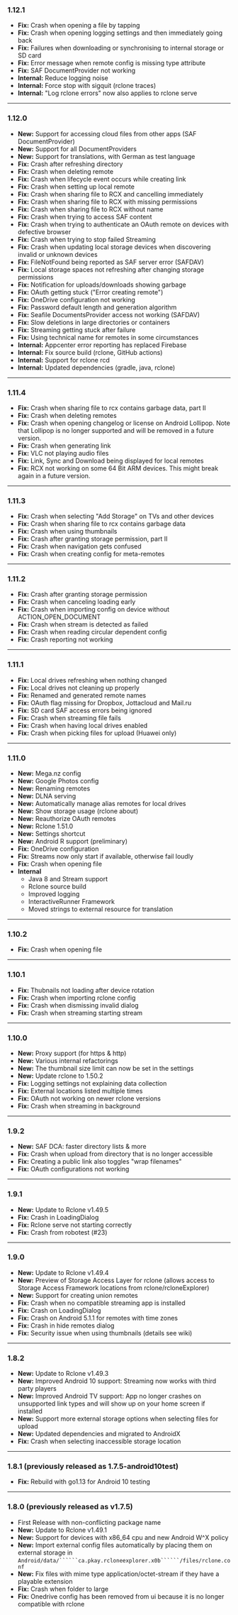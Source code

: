 ### 1.12.1
* **Fix:** Crash when opening a file by tapping
* **Fix:** Crash when opening logging settings and then immediately going back
* **Fix:** Failures when downloading or synchronising to internal storage or SD card
* **Fix:** Error message when remote config is missing type attribute
* **Fix:** SAF DocumentProvider not working
* **Internal:** Reduce logging noise
* **Internal:** Force stop with sigquit (rclone traces)
* **Internal:** "Log rclone errors" now also applies to rclone serve

***

### 1.12.0
* **New:** Support for accessing cloud files from other apps (SAF DocumentProvider)
* **New:** Support for all DocumentProviders
* **New:** Support for translations, with German as test language
* **Fix:** Crash after refreshing directory
* **Fix:** Crash when deleting remote
* **Fix:** Crash when lifecycle event occurs while creating link
* **Fix:** Crash when setting up local remote
* **Fix:** Crash when sharing file to RCX and cancelling immediately
* **Fix:** Crash when sharing file to RCX with missing permissions
* **Fix:** Crash when sharing file to RCX without name
* **Fix:** Crash when trying to access SAF content
* **Fix:** Crash when trying to authenticate an OAuth remote on devices with defective browser
* **Fix:** Crash when trying to stop failed Streaming
* **Fix:** Crash when updating local storage devices when discovering invalid or unknown devices
* **Fix:** FileNotFound being reported as SAF server error (SAFDAV)
* **Fix:** Local storage spaces not refreshing after changing storage permissions
* **Fix:** Notification for uploads/downloads showing garbage
* **Fix:** OAuth getting stuck ("Error creating remote")
* **Fix:** OneDrive configuration not working
* **Fix:** Password default length and generation algorithm
* **Fix:** Seafile DocumentsProvider access not working (SAFDAV)
* **Fix:** Slow deletions in large directories or containers
* **Fix:** Streaming getting stuck after failure
* **Fix:** Using technical name for remotes in some circumstances
* **Internal:** Appcenter error reporting has replaced Firebase
* **Internal:** Fix source build (rclone, GitHub actions)
* **Internal:** Support for rclone rcd
* **Internal:** Updated dependencies (gradle, java, rclone)

***

### 1.11.4
* **Fix:** Crash when sharing file to rcx contains garbage data, part II
* **Fix:** Crash when deleting remotes
* **Fix:** Crash when opening changelog or license on Android Lollipop. Note that Lollipop is no longer supported and will be removed in a future version. 
* **Fix:** Crash when generating link
* **Fix:** VLC not playing audio files
* **Fix:** Link, Sync and Download being displayed for local remotes
* **Fix:** RCX not working on some 64 Bit ARM devices. This might break again in a future version.

***

### 1.11.3
* **Fix:** Crash when selecting "Add Storage" on TVs and other devices
* **Fix:** Crash when sharing file to rcx contains garbage data
* **Fix:** Crash when using thumbnails
* **Fix:** Crash after granting storage permission, part II
* **Fix:** Crash when navigation gets confused
* **Fix:** Crash when creating config for meta-remotes

***

### 1.11.2
* **Fix:** Crash after granting storage permission
* **Fix:** Crash when canceling loading early
* **Fix:** Crash when importing config on device without ACTION_OPEN_DOCUMENT
* **Fix:** Crash when stream is detected as failed
* **Fix:** Crash when reading circular dependent config
* **Fix:** Crash reporting not working

***

### 1.11.1
* **Fix:** Local drives refreshing when nothing changed
* **Fix:** Local drives not cleaning up properly
* **Fix:** Renamed and generated remote names
* **Fix:** OAuth flag missing for Dropbox, Jottacloud and Mail.ru
* **Fix:** SD card SAF access errors being ignored
* **Fix:** Crash when streaming file fails
* **Fix:** Crash when having local drives enabled
* **Fix:** Crash when picking files for upload (Huawei only)

***

### 1.11.0
* **New:** Mega.nz config
* **New:** Google Photos config
* **New:** Renaming remotes
* **New:** DLNA serving
* **New:** Automatically manage alias remotes for local drives
* **New:** Show storage usage (rclone about)
* **New:** Reauthorize OAuth remotes
* **New:** Rclone 1.51.0
* **New:** Settings shortcut
* **New:** Android R support (preliminary)
* **Fix:** OneDrive configuration
* **Fix:** Streams now only start if available, otherwise fail loudly
* **Fix:** Crash when opening file
* **Internal**
   * Java 8 and Stream support
   * Rclone source build
   * Improved logging
   * InteractiveRunner Framework
   * Moved strings to external resource for translation
   
***

### 1.10.2
* **Fix:** Crash when opening file

***

### 1.10.1
* **Fix:** Thubnails not loading after device rotation
* **Fix:** Crash when importing rclone config
* **Fix:** Crash when dismissing invalid dialog
* **Fix:** Crash when streaming starting stream

***

### 1.10.0
* **New:** Proxy support (for https & http)
* **New:** Various internal refactorings
* **New:** The thumbnail size limit can now be set in the settings
* **New:** Update rclone to 1.50.2
* **Fix:** Logging settings not explaining data collection
* **Fix:** External locations listed multiple times
* **Fix:** OAuth not working on newer rclone versions
* **Fix:** Crash when streaming in background

***

### 1.9.2
* **New:** SAF DCA: faster directory lists & more
* **Fix:** Crash when upload from directory that is no longer accessible
* **Fix:** Creating a public link also toggles "wrap filenames"
* **Fix:** OAuth configurations not working

***

### 1.9.1
* **New:** Update to Rclone v1.49.5
* **Fix:** Crash in LoadingDialog
* **Fix:** Rclone serve not starting correctly
* **Fix:** Crash from robotest (#23)

***

### 1.9.0
* **New:** Update to Rclone v1.49.4
* **New:** Preview of Storage Access Layer for rclone (allows access to Storage Access Framework locations from rclone/rcloneExplorer)
* **New:** Support for creating union remotes
* **Fix:** Crash when no compatible streaming app is installed
* **Fix:** Crash on LoadingDialog
* **Fix:** Crash on Android 5.1.1 for remotes with time zones
* **Fix:** Crash in hide remotes dialog
* **Fix:** Security issue when using thumbnails (details see wiki)

***

### 1.8.2
* **New:** Update to Rclone v1.49.3
* **New:** Improved Android 10 support: Streaming now works with third party players
* **New:** Improved Android TV support: App no longer crashes on unsupported link types and will show up on your home screen if installed
* **New:** Support more external storage options when selecting files for upload
* **New:** Updated dependencies and migrated to AndroidX
* **Fix:** Crash when selecting inaccessible storage location

***

### 1.8.1 (previously released as 1.7.5-android10test)
* **Fix:** Rebuild with go1.13 for Android 10 testing

***

### 1.8.0 (previously released as v1.7.5)
* First Release with non-conflicting package name
* **New:** Update to Rclone v1.49.1
* **New:** Support for devices with x86_64 cpu and new Android W^X policy
* **New:** Import external config files automatically by placing them on external storage in ```Android/data/``````ca.pkay.rcloneexplorer.x0b``````/files/rclone.conf```
* **New:** Fix files with mime type application/octet-stream if they have a playable extension
* **Fix:** Crash when folder to large
* **Fix:** Onedrive config has been removed from ui because it is no longer compatible with rclone
